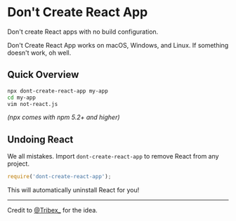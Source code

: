 # Don't Create React App

Don't create React apps with no build configuration.

Don't Create React App works on macOS, Windows, and Linux.
If something doesn't work, oh well.

## Quick Overview

```sh
npx dont-create-react-app my-app
cd my-app
vim not-react.js
```

*(npx comes with npm 5.2+ and higher)*

## Undoing React

We all mistakes. Import `dont-create-react-app` to remove React from any
project.

```javascript
require('dont-create-react-app');
```

This will automatically uninstall React for you!

---

Credit to [@Tribex_](https://twitter.com/Tribex_/status/962988894500225024) for
the idea.

